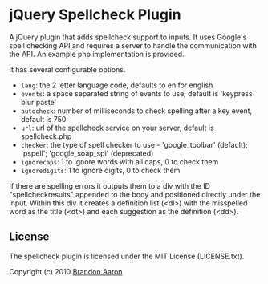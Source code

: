 # jQuery Spellcheck Plugin

A jQuery plugin that adds spellcheck support to inputs. It uses Google's spell checking API and requires a server to handle the communication with the API. An example php implementation is provided.

It has several configurable options.
 
* `lang`: the 2 letter language code, defaults to en for english
* `events`: a space separated string of events to use, default is 'keypress blur paste'
* `autocheck`: number of milliseconds to check spelling after a key event, default is 750.
* `url`: url of the spellcheck service on your server, default is spellcheck.php
* `checker`: the type of spell checker to use - 'google_toolbar' (default); 'pspell'; 'google_soap_spi' (deprecated)
* `ignorecaps`: 1 to ignore words with all caps, 0 to check them
* `ignoredigits`: 1 to ignore digits, 0 to check them

If there are spelling errors it outputs them to a div with the ID "spellcheckresults" appended to the body and positioned directly under the input. Within this div it creates a definition list (&lt;dl&gt;) with the misspelled word as the title (&lt;dt&gt;) and each suggestion as the definition (&lt;dd&gt;).

## License

The spellcheck plugin is licensed under the MIT License (LICENSE.txt).

Copyright (c) 2010 [Brandon Aaron](http://brandonaaron.net)